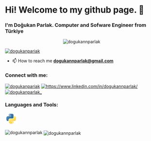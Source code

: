 <h1 align="auto">Hi! Welcome to my github page. 👋</h1>
<h3 align="auto">I'm Doğukan Parlak. Computer and Sofware Engineer from Türkiye</h3>

<p align="center"> <img src="https://komarev.com/ghpvc/?username=dogukannparlak&label=Profile%20views&color=0e75b6&style=flat" alt="dogukannparlak" /> </p>

<p align="left"> <a href="https://twitter.com/dogukanpariak" target="blank"><img src="https://img.shields.io/twitter/follow/dogukanpariak?logo=twitter&style=for-the-badge" alt="dogukanpariak" /></a> </p>

- 📫 How to reach me **dogukannparlak@gmail.com**

<h3 align="left">Connect with me:</h3>
<p align="left">
<a href="https://twitter.com/dogukanpariak" target="blank"><img align="center" src="https://raw.githubusercontent.com/rahuldkjain/github-profile-readme-generator/master/src/images/icons/Social/twitter.svg" alt="dogukanpariak" height="30" width="40" /></a>
<a href="https://linkedin.com/in/https://www.linkedin.com/in/dogukannparlak/" target="blank"><img align="center" src="https://raw.githubusercontent.com/rahuldkjain/github-profile-readme-generator/master/src/images/icons/Social/linked-in-alt.svg" alt="https://www.linkedin.com/in/dogukannparlak/" height="30" width="40" /></a>
<a href="https://instagram.com/dogukanparlak_" target="blank"><img align="center" src="https://raw.githubusercontent.com/rahuldkjain/github-profile-readme-generator/master/src/images/icons/Social/instagram.svg" alt="dogukanparlak_" height="30" width="40" /></a>
</p>

<h3 align="left">Languages and Tools:</h3>
<p align="left"> <a href="https://www.python.org" target="_blank" rel="noreferrer"> <img src="https://raw.githubusercontent.com/devicons/devicon/master/icons/python/python-original.svg" alt="python" width="40" height="40"/> </a> </p>

<p><img align="left" src="https://github-readme-stats.vercel.app/api/top-langs?username=dogukannparlak&show_icons=true&locale=en&layout=compact" alt="dogukannparlak" /></p>

<p>&nbsp;<img align="center" src="https://github-readme-stats.vercel.app/api?username=dogukannparlak&show_icons=true&locale=en" alt="dogukannparlak" /></p>
